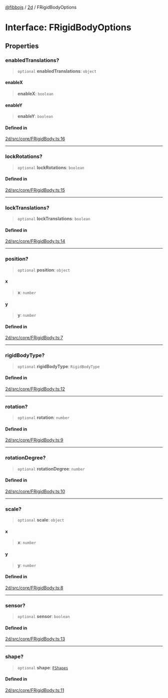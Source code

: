 [@fibbojs](/api/index) / [2d](/api/2d) / FRigidBodyOptions

# Interface: FRigidBodyOptions

## Properties

### enabledTranslations?

> `optional` **enabledTranslations**: `object`

#### enableX

> **enableX**: `boolean`

#### enableY

> **enableY**: `boolean`

#### Defined in

[2d/src/core/FRigidBody.ts:16](https://github.com/fibbojs/fibbo/blob/bc4521390a7de80cd2e57e65854cfa488d5a5f8a/packages/2d/src/core/FRigidBody.ts#L16)

***

### lockRotations?

> `optional` **lockRotations**: `boolean`

#### Defined in

[2d/src/core/FRigidBody.ts:15](https://github.com/fibbojs/fibbo/blob/bc4521390a7de80cd2e57e65854cfa488d5a5f8a/packages/2d/src/core/FRigidBody.ts#L15)

***

### lockTranslations?

> `optional` **lockTranslations**: `boolean`

#### Defined in

[2d/src/core/FRigidBody.ts:14](https://github.com/fibbojs/fibbo/blob/bc4521390a7de80cd2e57e65854cfa488d5a5f8a/packages/2d/src/core/FRigidBody.ts#L14)

***

### position?

> `optional` **position**: `object`

#### x

> **x**: `number`

#### y

> **y**: `number`

#### Defined in

[2d/src/core/FRigidBody.ts:7](https://github.com/fibbojs/fibbo/blob/bc4521390a7de80cd2e57e65854cfa488d5a5f8a/packages/2d/src/core/FRigidBody.ts#L7)

***

### rigidBodyType?

> `optional` **rigidBodyType**: `RigidBodyType`

#### Defined in

[2d/src/core/FRigidBody.ts:12](https://github.com/fibbojs/fibbo/blob/bc4521390a7de80cd2e57e65854cfa488d5a5f8a/packages/2d/src/core/FRigidBody.ts#L12)

***

### rotation?

> `optional` **rotation**: `number`

#### Defined in

[2d/src/core/FRigidBody.ts:9](https://github.com/fibbojs/fibbo/blob/bc4521390a7de80cd2e57e65854cfa488d5a5f8a/packages/2d/src/core/FRigidBody.ts#L9)

***

### rotationDegree?

> `optional` **rotationDegree**: `number`

#### Defined in

[2d/src/core/FRigidBody.ts:10](https://github.com/fibbojs/fibbo/blob/bc4521390a7de80cd2e57e65854cfa488d5a5f8a/packages/2d/src/core/FRigidBody.ts#L10)

***

### scale?

> `optional` **scale**: `object`

#### x

> **x**: `number`

#### y

> **y**: `number`

#### Defined in

[2d/src/core/FRigidBody.ts:8](https://github.com/fibbojs/fibbo/blob/bc4521390a7de80cd2e57e65854cfa488d5a5f8a/packages/2d/src/core/FRigidBody.ts#L8)

***

### sensor?

> `optional` **sensor**: `boolean`

#### Defined in

[2d/src/core/FRigidBody.ts:13](https://github.com/fibbojs/fibbo/blob/bc4521390a7de80cd2e57e65854cfa488d5a5f8a/packages/2d/src/core/FRigidBody.ts#L13)

***

### shape?

> `optional` **shape**: [`FShapes`](../enumerations/FShapes.md)

#### Defined in

[2d/src/core/FRigidBody.ts:11](https://github.com/fibbojs/fibbo/blob/bc4521390a7de80cd2e57e65854cfa488d5a5f8a/packages/2d/src/core/FRigidBody.ts#L11)
